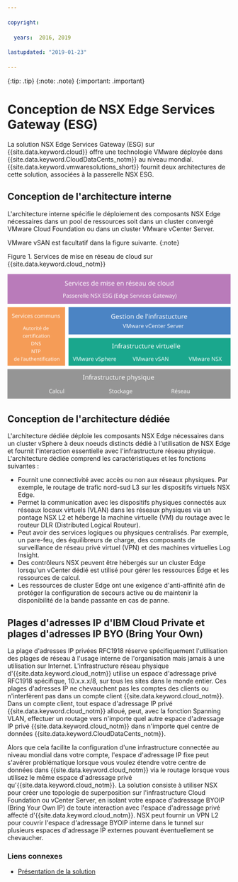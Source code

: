 ```yaml
---

copyright:

  years:  2016, 2019

lastupdated: "2019-01-23"

---
```


{:tip: .tip}
{:note: .note}
{:important: .important}

# Conception de NSX Edge Services Gateway (ESG)

La solution NSX Edge Services Gateway (ESG) sur {{site.data.keyword.cloud}} offre une technologie VMware déployée dans {{site.data.keyword.CloudDataCents_notm}} au niveau mondial. {{site.data.keyword.vmwaresolutions_short}} fournit deux architectures de cette solution, associées à la passerelle NSX ESG.

## Conception de l'architecture interne

L'architecture interne spécifie le déploiement des composants NSX Edge nécessaires dans un pool de ressources soit dans un cluster convergé VMware Cloud Foundation ou dans un cluster VMware vCenter Server.

VMware vSAN est facultatif dans la figure suivante.
{:note}

Figure 1. Services de mise en réseau de cloud sur {{site.data.keyword.cloud_notm}}

![Architecture des services de mise en réseau de cloud](architecture.svg "Architecture de services de mise en réseau de cloud")

## Conception de l'architecture dédiée

L'architecture dédiée déploie les composants NSX Edge nécessaires dans un cluster vSphere à deux noeuds distincts dédié à l'utilisation de NSX Edge et fournit l'interaction essentielle avec l'infrastructure réseau physique. L'architecture dédiée comprend les caractéristiques et les fonctions suivantes :

* Fournit une connectivité avec accès ou non aux réseaux physiques. Par exemple, le routage de trafic nord-sud L3 sur les dispositifs virtuels NSX Edge.
* Permet la communication avec les dispositifs physiques connectés aux réseaux locaux virtuels (VLAN) dans les réseaux physiques via un pontage NSX L2 et héberge la machine virtuelle (VM) du routage avec le routeur DLR (Distributed Logical Routeur).
* Peut avoir des services logiques ou physiques centralisés. Par exemple, un pare-feu, des équilibreurs de charge, des composants de surveillance de réseau privé virtuel (VPN) et des machines virtuelles Log Insight.
* Des contrôleurs NSX peuvent être hébergés sur un cluster Edge lorsqu'un vCenter dédié est utilisé pour gérer les ressources Edge et les ressources de calcul.
* Les ressources de cluster Edge ont une exigence d'anti-affinité afin de protéger la configuration de secours active ou de maintenir la disponibilité de la bande passante en cas de panne.

## Plages d'adresses IP d'IBM Cloud Private et plages d'adresses IP BYO (Bring Your Own)

La plage d'adresses IP privées RFC1918 réserve spécifiquement l'utilisation des plages de réseau à l'usage interne de l'organisation mais jamais à une utilisation sur Internet. L'infrastructure réseau physique d'{{site.data.keyword.cloud_notm}} utilise un espace d'adressage privé RFC1918 spécifique, 10.x.x.x/8, sur tous les sites dans le monde entier. Ces plages d'adresses IP ne chevauchent pas les comptes des clients ou n'interfèrent pas dans un compte client {{site.data.keyword.cloud_notm}}. Dans un compte client, tout espace d'adressage IP privé {{site.data.keyword.cloud_notm}} alloué, peut, avec la fonction Spanning VLAN, effectuer un routage vers n'importe quel autre espace d'adressage IP privé {{site.data.keyword.cloud_notm}} dans n'importe quel centre de données {{site.data.keyword.CloudDataCents_notm}}.

Alors que cela facilite la configuration d'une infrastructure connectée au niveau mondial dans votre compte, l'espace d'adressage IP fixe peut s'avérer problématique lorsque vous voulez étendre votre centre de données dans {{site.data.keyword.cloud_notm}} via le routage lorsque vous utilisez le même espace d'adressage privé qu'{{site.data.keyword.cloud_notm}}. La solution consiste à utiliser NSX pour créer une topologie de superposition sur l'infrastructure Cloud Foundation ou vCenter Server, en isolant votre espace d'adressage BYOIP (Bring Your Own IP) de toute interaction avec l'espace d'adressage privé affecté d'{{site.data.keyword.cloud_notm}}. NSX peut fournir un VPN L2 pour couvrir l'espace d'adressage BYOIP interne dans le tunnel sur plusieurs espaces d'adressage IP externes pouvant éventuellement se chevaucher.

### Liens connexes

* [Présentation de la solution](/docs/services/vmwaresolutions/archiref/solution/solution_overview.html)

